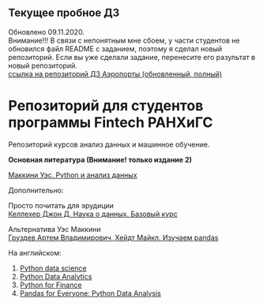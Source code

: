## Текущее пробное ДЗ

Обновлено 09.11.2020.</br>
Внимание!!! В связи с непонятным мне сбоем, у части студентов не обновился файл README с заданием, поэтому я сделал новый репозиторий. Если вы уже сделали задание, перенесите его разультат в новый репозиторий. </br>
[ссылка на репозиторий ДЗ Аэропорты (обновленный, полный)](https://classroom.github.com/a/ykBj07Bu)


# Репозиторий для студентов программы Fintech РАНХиГС

Репозиторий курсов анализ данных и машинное обучение.

<b>Основная литература (Внимание! только издание 2)</b>

[Маккини Уэс. Python и анализ данных](https://www.ozon.ru/product/python-i-analiz-dannyh-makkini-ues-217051463/?asb=A47WIyTuTrgb7nwko%252BdbbXPLUhtPl1nV34h%252BmVMklfE%253D&asb2=tlgWbg1twcU71fBcFbo4YTRqNS7lSBwpbBsu9qxoPhM&keywords=анализ+данных&sh=Q2aRDmlX)

Дополнительно:

Просто почитать для эрудиции</br>
[Келлехер Джон Д. Наука о данных. Базовый курс](https://www.ozon.ru/product/nauka-o-dannyh-bazovyy-kurs-kelleher-dzhon-d-231026173/?asb=Xyx9Nf2z3SdZ5CVg8254haw6LvYawsNMYOs41KjQ7jw%253D&asb2=7k5hvMiganuMDhTXXbNSw5ey6CE51Zr5p6pH8wCX1eixUyL3ImGSFNxp7Lzyp2A8&sh=lzq5Iiar)

Альтернатива Уэс Маккини </br>
[Груздев Артем Владимирович, Хейдт Майкл. Изучаем pandas](https://www.ozon.ru/product/izuchaem-pandas-gruzdev-artem-vladimirovich-heydt-maykl-217051180/?asb=RXqk9m9qisifw7T%252FcLtnLmAVgfHiEbeXRaIsYlGYNjQ%253D&asb2=Qv6c7KPgkcW7OW3lbz0IqkopECisE4wmJ1jHLoc5kdI&keywords=pandas&sh=sgwDplx4)

На английском: 
1.  [Python data science](https://www.ozon.ru/product/python-data-science-after-work-guide-to-start-learning-data-science-on-your-own-avoid-common-214805614/?asb=npSvM37uk1D16iG0cgBYoNhWWHvxqGp8QOqQX6G%252FPvk%253D&asb2=8qU0jYlFMYpZxY987FxNLRLx5pU1ofWS9FbP3gJ-ahM&keywords=pandas&sh=aySa8hFB) 
2.  [Python Data Analytics](https://www.ozon.ru/product/python-data-analytics-the-ultimate-guide-to-get-started-with-data-analysis-using-python-numpy-252315080/?asb=rYkwOVPd1kE5i%252FEzSwOaSUrAKghwNouMfK7b9tzY%252B8o%253D&asb2=KjCefqKhjy_XAL8X_r1ZB26elzYqKIW3_iPqUFsZWbE&keywords=pandas&sh=5PFMqAE6)
3. [Python for Finance](https://www.amazon.com/Python-Finance-Mastering-Data-Driven-ebook/dp/B07L8NMW2P/ref=zg_bs_6361574011_47?_encoding=UTF8&psc=1&refRID=WZDHFSZ5EYRTZQS6C8M5)
4. [Pandas for Everyone: Python Data Analysis](https://www.amazon.com/Pandas-Everyone-Analysis-Addison-Wesley-Analytics-ebook/dp/B0789WKTKJ)
